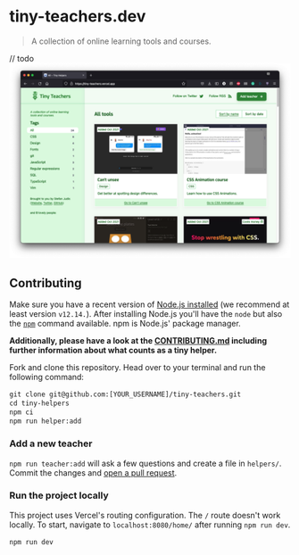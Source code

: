 # tiny-teachers.dev

> A collection of online learning tools and courses.

// todo
![Screenshot of tiny-helpers.dev](./screenshot.png)

## Contributing

Make sure you have a recent version of [Node.js installed](https://nodejs.org/en/) (we recommend at least version `v12.14.`). After installing Node.js you'll have the `node` but also the [`npm`](https://www.npmjs.com/) command available. npm is Node.js' package manager.

**Additionally, please have a look at the [CONTRIBUTING.md](./CONTRIBUTING.md) including further information about what counts as a tiny helper.**

Fork and clone this repository. Head over to your terminal and run the following command:

```
git clone git@github.com:[YOUR_USERNAME]/tiny-teachers.git
cd tiny-helpers
npm ci
npm run helper:add
```

### Add a new teacher

`npm run teacher:add` will ask a few questions and create a file in `helpers/`.
Commit the changes and [open a pull request](https://help.github.com/en/github/collaborating-with-issues-and-pull-requests/creating-a-pull-request).

### Run the project locally

This project uses Vercel's routing configuration. The `/` route doesn't work locally. To start, navigate to `localhost:8080/home/` after running `npm run dev`.

```
npm run dev
```
